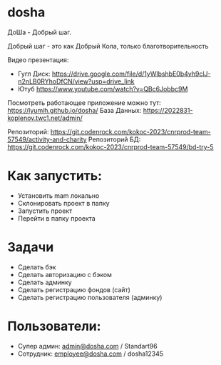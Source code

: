 # dosha

ДоШа - Добрый шаг.


Добрый шаг - это как Добрый Кола, только благотворительность





Видео презентация:
- Гугл Диск: https://drive.google.com/file/d/1yWlbshbE0b4vh9clJ-n2nLB0RYhoDfCN/view?usp=drive_link
- Ютуб https://www.youtube.com/watch?v=QBc6Jobbc9M






Посмотреть работающее приложение можно тут: https://lyumih.github.io/dosha/
База Данных: https://2022831-koplenov.twc1.net/admin/

Репозиторий: https://git.codenrock.com/kokoc-2023/cnrprod-team-57549/activity-and-charity
Репозиторий БД: https://git.codenrock.com/kokoc-2023/cnrprod-team-57549/bd-try-5







# Как запустить:
- Установить mam локально
- Склонировать проект в папку
- Запустить проект
- Перейти в папку проекта

# Задачи
- Сделать бэк
- Сделать авторизацию с бэком
- Сделать админку
- Сделать регистрацию фондов (сайт)
- Сделать регистрацию пользователя (админку)


# Пользователи:
- Супер админ: admin@dosha.com / Standart96
- Сотрудник: employee@dosha.com / dosha12345
